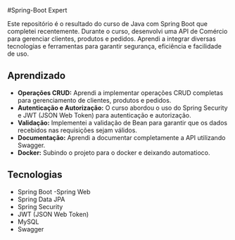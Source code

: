 #Spring-Boot Expert

Este repositório é o resultado do curso de Java com Spring Boot que completei recentemente. Durante o curso, desenvolvi uma API de Comércio para gerenciar clientes, produtos e pedidos. Aprendi a integrar diversas tecnologias e ferramentas para garantir segurança, eficiência e facilidade de uso.

## Aprendizado

- **Operações CRUD:** Aprendi a implementar operações CRUD completas para gerenciamento de clientes, produtos e pedidos.
- **Autenticação e Autorização:** O curso abordou o uso do Spring Security e JWT (JSON Web Token) para autenticação e autorização.
- **Validação:** Implementei a validação de Bean para garantir que os dados recebidos nas requisições sejam válidos.
- **Documentação:** Aprendi a documentar completamente a API utilizando Swagger.
- **Docker:** Subindo o projeto para o docker e deixando automatioco.

## Tecnologias

- Spring Boot
-Spring Web
- Spring Data JPA
- Spring Security
- JWT (JSON Web Token)
- MySQL
- Swagger

